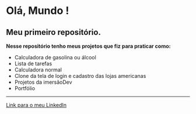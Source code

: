# Olá, Mundo !

 ## Meu primeiro repositório.

 __Nesse repositório tenho meus projetos que fiz para praticar como:__
 
 * Calculadora de gasolina ou álcool
 * Lista de tarefas
 * Calculadora normal
 * Clone da tela de login e cadastro das lojas americanas
 * Projetos da imersãoDev
 * Portfólio

---

[Link para o meu LinkedIn](https://www.linkedin.com/in/pedro-victor-gouveia-61b751183/)
